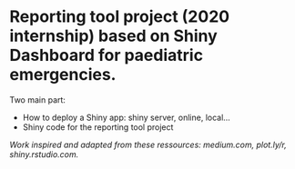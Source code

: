 # Reporting tool project (2020 internship) based on Shiny Dashboard for paediatric emergencies.

Two main part:
- How to deploy a Shiny app: shiny server, online, local...
- Shiny code for the reporting tool project

*Work inspired and adapted from these ressources: medium.com, plot.ly/r, shiny.rstudio.com.*

